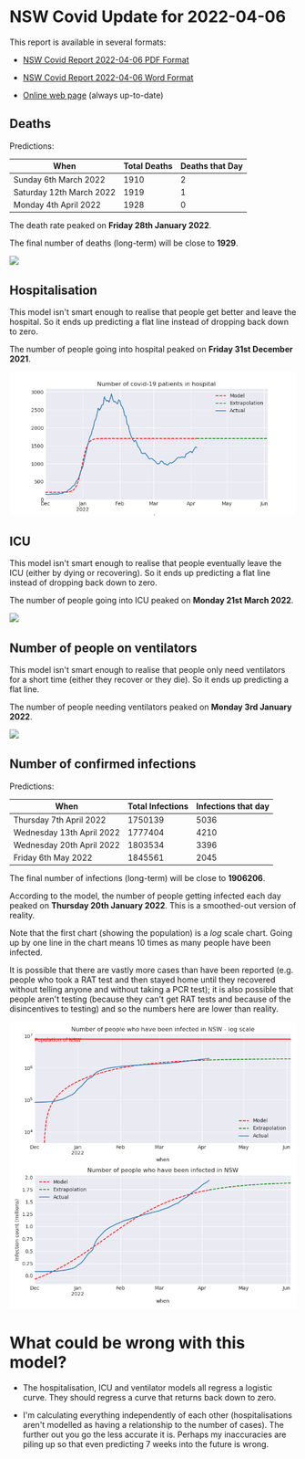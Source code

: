 # NSW Covid Update for 2022-04-06

This report is available in several formats:

- [NSW Covid Report 2022-04-06 PDF Format](https://github.com/solresol/yet-another-pandemic-prediction/raw/main/output/2022-04-06/nsw-covid-report-2022-04-06.pdf)

- [NSW Covid Report 2022-04-06 Word Format](https://github.com/solresol/yet-another-pandemic-prediction/raw/main/output/2022-04-06/nsw-covid-report-2022-04-06.docx)

- [Online web page](https://github.com/solresol/yet-another-pandemic-prediction/tree/main/output/README.md) (always up-to-date)

## Deaths

Predictions:

| When | Total Deaths | Deaths that Day |
| ---- | ------------ | --------------- |
| Sunday 6th March 2022 | 1910 | 2 |
| Saturday 12th March 2022 | 1919 | 1 |
| Monday 4th April 2022 | 1928 | 0 |

The death rate peaked on **Friday 28th January 2022**.

The final number of deaths (long-term) will
be close to **1929**.

![](2022-04-06/deaths.png)



## Hospitalisation

This model isn't smart enough to realise that people get better and leave the hospital.
So it ends up predicting a flat line instead of dropping back down to zero.

The number of people going into hospital peaked on **Friday 31st December 2021**.

![](2022-04-06/hospitalisation.png)

## ICU

This model isn't smart enough to realise that people eventually leave the ICU
(either by dying or recovering).
So it ends up predicting a flat line instead of dropping back down to zero.

The number of people going into ICU peaked on **Monday 21st March 2022**.

![](2022-04-06/icu.png)

## Number of people on ventilators

This model isn't smart enough to realise that people only need ventilators for
a short time (either they recover or they die). So it ends up predicting a flat line.

The number of people needing ventilators peaked on **Monday 3rd January 2022**.

![](2022-04-06/ventilators.png)

## Number of confirmed infections

Predictions:

| When | Total Infections | Infections that day |
| ---- | ------------ | --------------- |
| Thursday 7th April 2022 | 1750139 | 5036 |
| Wednesday 13th April 2022 | 1777404 | 4210 |
| Wednesday 20th April 2022 | 1803534 | 3396 |
| Friday 6th May 2022 | 1845561 | 2045 |

The final number of infections (long-term) will
be close to **1906206**.


According to the model, the number of people getting infected each day peaked on **Thursday 20th January 2022**. This is a smoothed-out version of reality.

Note that the first chart (showing the population) is a *log* scale chart. Going up by one line in the chart means 10 times as many people have been infected. 

It is possible that there are vastly more cases than have been
reported (e.g. people who took a RAT test and then stayed home until
they recovered without telling anyone and without taking a PCR test);
it is also possible that people aren't testing (because they can't get
RAT tests and because of the disincentives to testing) and so the
numbers here are lower than reality.


![](2022-04-06/infection.png)



# What could be wrong with this model?

- The hospitalisation, ICU and ventilator models all regress a logistic curve. They
should regress a curve that returns back down to zero.

- I'm calculating everything independently of each other (hospitalisations aren't modelled as having a relationship to the number of cases). The further out you go the less accurate it is. Perhaps my inaccuracies are piling up so that even predicting 7 weeks into the future is wrong.

